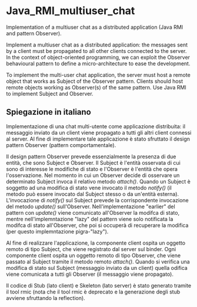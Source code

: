 # Java_RMI_multiuser_chat
Implementation of a multiuser chat as a distributed application (Java RMI and pattern Observer).

Implement a multiuser chat as a distributed application: the messages sent by a client must be propagated to all other clients connected to the server.
In the context of object-oriented programming, we can exploit the Observer behavioural pattern to define a micro-architecture to ease the development.

To implement the multi-user chat application, the server must host a remote object that works as Subject of the Observer pattern. Clients should host remote objects working as Observer(s) of the same pattern. Use Java RMI to implement Subject and Observer.

## Spiegazione in italiano
Implementazione di una chat multi-utente come applicazione distribuita: il messaggio inviato da un client viene propagato a tutti gli altri client connessi al server. Al fine di implementare tale applicazione è stato sfruttato il design pattern Observer (pattern comportamentale).

Il design pattern Observer prevede essenzialmente la presenza di due entità, che sono Subject e Observer. Il Subject è l'entità osservata di cui sono di interesse le modifiche di stato e l'Observer è l'entità che opera l'osservazione. Nel momento in cui un Observer decide di osservare un determinato Subject invoca il relativo metodo *attach()*. Quando un Subject è soggetto ad una modifica di stato vene invocato il metodo *notify()* (il metodo può essere invocato dal Subject stesso o da un'entità esterna). L'invocazione di *notify()* sul Subject prevede la corrispondente invocazione del metodo *update()* sull'Observer. Nell'implementazione "earlier" del pattern con *update()* viene comunicato all'Observer la modifca di stato, mentre nell'implemntazione "lazy" del pattern viene solo notificata la modifca di stato all'Observer, che poi si occuperà di recuperare la modifica (per questo implemntazione pigra-"lazy").

Al fine di realizzare l'applicazione, la componente client ospita un oggetto remoto di tipo Subject, che viene registrato dal server sul binder. Ogni componente client ospita un oggetto remoto di tipo Observer, che viene passato al Subject tramite il metodo remoto *attach()*. Quando si verifica una modifica di stato sul Subject (messaggio inviato da un client) quella odifica viene comunicata a tutti gli Observer (il messaggio viene propagato).

Il codice di Stub (lato client) e Skeleton (lato server) è stato generato tramite il tool rmic (nota che il tool rmic è deprecato e la generazione degli stub avviene sfruttando la reflection).
